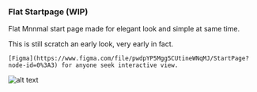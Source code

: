 ### Flat Startpage (WIP)

Flat Mnnmal start page made for elegant look and simple at same time.

This is still scratch an early look, very early in fact.


```
[Figma](https://www.figma.com/file/pwdpYP5Mgg5CUtineWNqMJ/StartPage?node-id=0%3A3) for anyone seek interactive view.
```


![alt text](https://github.com/mahmoudk1000/flat-startpage/blob/master/look.png)
